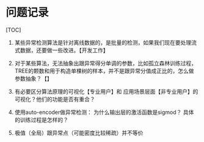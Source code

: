 # 问题记录

[TOC]

1. 某些异常检测算法是针对离线数据的，是批量的检测，如果我们现在要处理流式数据，还要做一些改进。【开发工作】
2. 对于某些算法，无法抽象出跟异常得分单调的参数，比如孤立森林训练过程，TREE的颗数和用于构造单棵树的样本，并不是跟异常分值成正比的，怎么做参数抽象？【】
3. 有必要区分算法原理的可视化【专业用户】和 应用场景层面【非专业用户】的可视化？他们的功能是否有重合？


1. 使用auto-encoder做异常检测：
   为什么输出层的激活函数是sigmod？
   具体的训练过程是怎样的？
2. 极值（全局）跟异常点（可能密度比较稀疏）并不等价